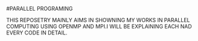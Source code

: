 #PARALLEL PROGRAMING 

THIS REPOSETRY MAINLY AIMS IN SHOWNING MY WORKS IN PARALLEL COMPUTING USING OPENMP AND MPI.I WILL BE EXPLAINING EACH NAD EVERY CODE IN DETAIL.
